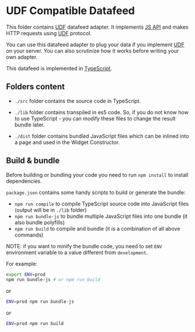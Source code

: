 # UDF Compatible Datafeed

This folder contains [UDF](https://github.com/tradingview/charting_library/wiki/UDF) datafeed adapter. It implements [JS API](https://github.com/tradingview/charting_library/wiki/JS%20API) and makes HTTP requests using [UDF](https://github.com/tradingview/charting_library/wiki/UDF) protocol.

You can use this datafeed adapter to plug your data if you implement [UDF](https://github.com/tradingview/charting_library/wiki/UDF) on your server. You can also scrutinize how it works before writing your own adapter.

This datafeed is implemented in [TypeScript](https://github.com/Microsoft/TypeScript/).

## Folders content

- `./src` folder contains the source code in TypeScript.

- `./lib` folder contains transpiled in es5 code. So, if you do not know how to use TypeScript - you can modify these files to change the result bundle later.

- `./dist` folder contains bundled JavaScript files which can be inlined into a page and used in the Widget Constructor.

## Build & bundle

Before building or bundling your code you need to run `npm install` to install dependencies.

`package.json` contains some handy scripts to build or generate the bundle:
- `npm run compile` to compile TypeScript source code into JavaScript files (output will be in `./lib` folder)
- `npm run bundle-js` to bundle multiple JavaScript files into one bundle (it also bundle polyfills)
- `npm run build` to compile and bundle (it is a combination of all above commands)

NOTE: if you want to minify the bundle code, you need to set `ENV` environment variable to a value different from `development`.

For example:
```bash
export ENV=prod
npm run bundle-js # or npm run build
```

or

```bash
ENV=prod npm run bundle-js
```

or

```bash
ENV=prod npm run build
```
